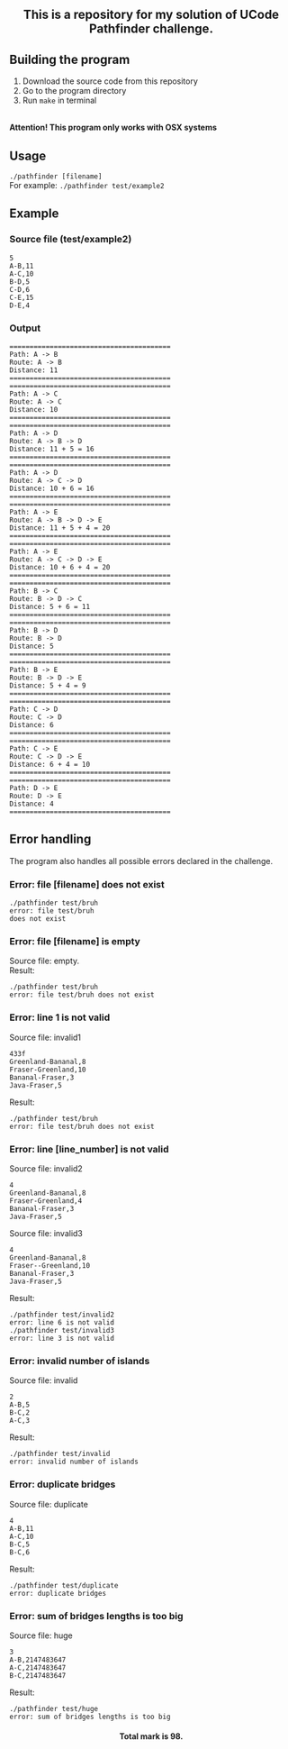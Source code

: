 <head>
    <p align="center">
        <h2 align="center">This is a repository for my solution of UCode Pathfinder challenge.</h2>
    </p>
</head>

## Building the program
<ol>
    <li>Download the source code from this repository</li>
    <li>Go to the program directory</li>
    <li>Run <code>make</code> in terminal</li><br>
</ol>
<b>Attention! This program only works with OSX systems</b>

## Usage
`./pathfinder [filename]`<br>
For example: `./pathfinder test/example2`

## Example
###  Source file (test/example2)
```
5
A-B,11
A-C,10
B-D,5
C-D,6
C-E,15
D-E,4
```
###  Output
```
========================================
Path: A -> B
Route: A -> B
Distance: 11
========================================
========================================
Path: A -> C
Route: A -> C
Distance: 10
========================================
========================================
Path: A -> D
Route: A -> B -> D
Distance: 11 + 5 = 16
========================================
========================================
Path: A -> D
Route: A -> C -> D
Distance: 10 + 6 = 16
========================================
========================================
Path: A -> E
Route: A -> B -> D -> E
Distance: 11 + 5 + 4 = 20
========================================
========================================
Path: A -> E
Route: A -> C -> D -> E
Distance: 10 + 6 + 4 = 20
========================================
========================================
Path: B -> C
Route: B -> D -> C
Distance: 5 + 6 = 11
========================================
========================================
Path: B -> D
Route: B -> D
Distance: 5
========================================
========================================
Path: B -> E
Route: B -> D -> E
Distance: 5 + 4 = 9
========================================
========================================
Path: C -> D
Route: C -> D
Distance: 6
========================================
========================================
Path: C -> E
Route: C -> D -> E
Distance: 6 + 4 = 10
========================================
========================================
Path: D -> E
Route: D -> E
Distance: 4
========================================
```
## Error handling
The program also handles all possible errors declared in the challenge.
### Error: file [filename] does not exist
<code>./pathfinder test/bruh</code><br>
<code>error: file test/bruh does not exist</code>

### Error: file [filename] is empty
Source file: empty.   
Result:
```
./pathfinder test/bruh
error: file test/bruh does not exist
```

### Error: line 1 is not valid
Source file: invalid1<br>
```
433f
Greenland-Bananal,8
Fraser-Greenland,10
Bananal-Fraser,3
Java-Fraser,5
```
Result:
```
./pathfinder test/bruh
error: file test/bruh does not exist
```

### Error: line [line_number] is not valid
Source file: invalid2<br>
```
4
Greenland-Bananal,8
Fraser-Greenland,4
Bananal-Fraser,3
Java-Fraser,5
```
Source file: invalid3<br>
```
4
Greenland-Bananal,8
Fraser--Greenland,10
Bananal-Fraser,3
Java-Fraser,5
```
Result:
```
./pathfinder test/invalid2
error: line 6 is not valid
./pathfinder test/invalid3
error: line 3 is not valid
```

### Error: invalid number of islands
Source file: invalid<br>
```
2
A-B,5
B-C,2
A-C,3
```
Result:
```
./pathfinder test/invalid
error: invalid number of islands
```

### Error: duplicate bridges
Source file: duplicate<br>
```
4
A-B,11
A-C,10
B-C,5
B-C,6
```
Result:
```
./pathfinder test/duplicate
error: duplicate bridges
```

### Error: sum of bridges lengths is too big
Source file: huge<br>
```
3
A-B,2147483647
A-C,2147483647
B-C,2147483647
```
Result:
```
./pathfinder test/huge
error: sum of bridges lengths is too big
```
<footer>
<h4 align="center">Total mark is 98.</h4>
</footer>
